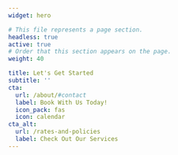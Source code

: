 ```yaml
---
widget: hero

# This file represents a page section.
headless: true
active: true
# Order that this section appears on the page.
weight: 40

title: Let's Get Started
subtitle: ''
cta:
  url: /about/#contact
  label: Book With Us Today!
  icon_pack: fas
  icon: calendar
cta_alt:
  url: /rates-and-policies
  label: Check Out Our Services
---
```

